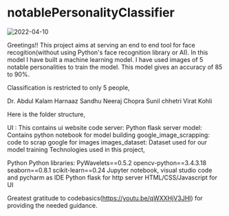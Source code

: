 # notablePersonalityClassifier


![2022-04-10](https://user-images.githubusercontent.com/65803794/162658270-379936fb-9afd-4fef-b5f2-69947456f20a.png)

Greetings!!
This project aims at serving an end to end tool for face recogition(without using Python's face recognition library or AI). In this model I have built a machine learning model. 
I have used images of 5 notable personalities to train the model. 
This model gives an accuracy of 85 to 90%.

Classification is restricted to only 5 people,

Dr. Abdul Kalam
Harnaaz Sandhu
Neeraj Chopra
Sunil chhetri
Virat Kohli

Here is the folder structure,

UI : This contains ui website code
server: Python flask server
model: Contains python notebook for model building
google_image_scrapping: code to scrap google for images
images_dataset: Dataset used for our model training
Technologies used in this project,

Python
Python libraries: 
  PyWavelets==0.5.2
  opencv-python==3.4.3.18
  seaborn==0.8.1
  scikit-learn==0.24
Jupyter notebook, visual studio code and pycharm as IDE
Python flask for http server
HTML/CSS/Javascript for UI


Greatest gratitude to codebasics(https://youtu.be/qWXXHjV3JHI) for providing the needed guidance.
